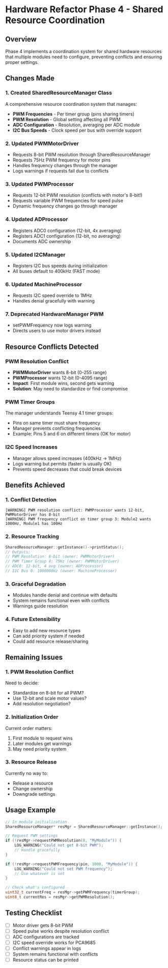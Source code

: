 # Hardware Refactor Phase 4 - Shared Resource Coordination

## Overview
Phase 4 implements a coordination system for shared hardware resources that multiple modules need to configure, preventing conflicts and ensuring proper settings.

## Changes Made

### 1. Created SharedResourceManager Class
A comprehensive resource coordination system that manages:
- **PWM Frequencies** - Per timer group (pins sharing timers)
- **PWM Resolution** - Global setting affecting all PWM
- **ADC Configuration** - Resolution, averaging per ADC module
- **I2C Bus Speeds** - Clock speed per bus with override support

### 2. Updated PWMMotorDriver
- Requests 8-bit PWM resolution through SharedResourceManager
- Requests 75Hz PWM frequency for motor pins
- Handles frequency changes through the manager
- Logs warnings if requests fail due to conflicts

### 3. Updated PWMProcessor  
- Requests 12-bit PWM resolution (conflicts with motor's 8-bit!)
- Requests variable PWM frequencies for speed pulse
- Dynamic frequency changes go through manager

### 4. Updated ADProcessor
- Registers ADC0 configuration (12-bit, 4x averaging)
- Registers ADC1 configuration (12-bit, no averaging)
- Documents ADC ownership

### 5. Updated I2CManager
- Registers I2C bus speeds during initialization
- All buses default to 400kHz (FAST mode)

### 6. Updated MachineProcessor
- Requests I2C speed override to 1MHz
- Handles denial gracefully with warning

### 7. Deprecated HardwareManager PWM
- setPWMFrequency now logs warning
- Directs users to use motor drivers instead

## Resource Conflicts Detected

### PWM Resolution Conflict
- **PWMMotorDriver** wants 8-bit (0-255 range)
- **PWMProcessor** wants 12-bit (0-4095 range)
- **Impact**: First module wins, second gets warning
- **Solution**: May need to standardize or find compromise

### PWM Timer Groups
The manager understands Teensy 4.1 timer groups:
- Pins on same timer must share frequency
- Manager prevents conflicting frequencies
- Example: Pins 5 and 6 on different timers (OK for motor)

### I2C Speed Increases
- Manager allows speed increases (400kHz → 1MHz)
- Logs warning but permits (faster is usually OK)
- Prevents speed decreases that could break devices

## Benefits Achieved

### 1. Conflict Detection
```
[WARNING] PWM resolution conflict: PWMProcessor wants 12-bit, PWMMotorDriver has 8-bit
[WARNING] PWM frequency conflict on timer group 3: Module2 wants 1000Hz, Module1 has 100Hz
```

### 2. Resource Tracking
```cpp
SharedResourceManager::getInstance()->printStatus();
// Outputs:
// PWM Resolution: 8-bit (owner: PWMMotorDriver)
// PWM Timer Group 4: 75Hz (owner: PWMMotorDriver)
// ADC0: 12-bit, 4 avg (owner: ADProcessor)
// I2C Bus 0: 1000000Hz (owner: MachineProcessor)
```

### 3. Graceful Degradation
- Modules handle denial and continue with defaults
- System remains functional even with conflicts
- Warnings guide resolution

### 4. Future Extensibility
- Easy to add new resource types
- Can add priority system if needed
- Could add resource release/sharing

## Remaining Issues

### 1. PWM Resolution Conflict
Need to decide:
- Standardize on 8-bit for all PWM?
- Use 12-bit and scale motor values?
- Add resolution negotiation?

### 2. Initialization Order
Current order matters:
1. First module to request wins
2. Later modules get warnings
3. May need priority system

### 3. Resource Release
Currently no way to:
- Release a resource
- Change ownership
- Downgrade settings

## Usage Example

```cpp
// In module initialization
SharedResourceManager* resMgr = SharedResourceManager::getInstance();

// Request PWM settings
if (!resMgr->requestPWMResolution(8, "MyModule")) {
    LOG_WARNING("Could not get 8-bit PWM");
    // Handle gracefully
}

if (!resMgr->requestPWMFrequency(pin, 1000, "MyModule")) {
    LOG_WARNING("Could not set PWM frequency");
    // Use whatever is set
}

// Check what's configured
uint32_t currentFreq = resMgr->getPWMFrequency(timerGroup);
uint8_t currentRes = resMgr->getPWMResolution();
```

## Testing Checklist
- [ ] Motor driver gets 8-bit PWM
- [ ] Speed pulse works despite resolution conflict
- [ ] ADC configurations are tracked
- [ ] I2C speed override works for PCA9685
- [ ] Conflict warnings appear in logs
- [ ] System remains functional with conflicts
- [ ] Resource status can be printed